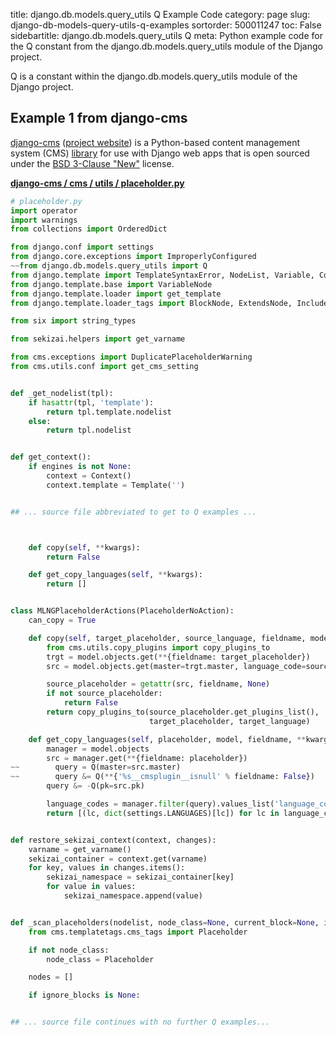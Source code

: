 title: django.db.models.query_utils Q Example Code
category: page
slug: django-db-models-query-utils-q-examples
sortorder: 500011247
toc: False
sidebartitle: django.db.models.query_utils Q
meta: Python example code for the Q constant from the django.db.models.query_utils module of the Django project.


Q is a constant within the django.db.models.query_utils module of the Django project.


## Example 1 from django-cms
[django-cms](https://github.com/divio/django-cms)
([project website](https://www.django-cms.org/en/)) is a Python-based
content management system (CMS) [library](https://pypi.org/project/django-cms/)
for use with Django web apps that is open sourced under the
[BSD 3-Clause "New"](https://github.com/divio/django-cms/blob/develop/LICENSE)
license.

[**django-cms / cms / utils / placeholder.py**](https://github.com/divio/django-cms/blob/develop/cms/utils/placeholder.py)

```python
# placeholder.py
import operator
import warnings
from collections import OrderedDict

from django.conf import settings
from django.core.exceptions import ImproperlyConfigured
~~from django.db.models.query_utils import Q
from django.template import TemplateSyntaxError, NodeList, Variable, Context, Template, engines
from django.template.base import VariableNode
from django.template.loader import get_template
from django.template.loader_tags import BlockNode, ExtendsNode, IncludeNode

from six import string_types

from sekizai.helpers import get_varname

from cms.exceptions import DuplicatePlaceholderWarning
from cms.utils.conf import get_cms_setting


def _get_nodelist(tpl):
    if hasattr(tpl, 'template'):
        return tpl.template.nodelist
    else:
        return tpl.nodelist


def get_context():
    if engines is not None:
        context = Context()
        context.template = Template('')


## ... source file abbreviated to get to Q examples ...



    def copy(self, **kwargs):
        return False

    def get_copy_languages(self, **kwargs):
        return []


class MLNGPlaceholderActions(PlaceholderNoAction):
    can_copy = True

    def copy(self, target_placeholder, source_language, fieldname, model, target_language, **kwargs):
        from cms.utils.copy_plugins import copy_plugins_to
        trgt = model.objects.get(**{fieldname: target_placeholder})
        src = model.objects.get(master=trgt.master, language_code=source_language)

        source_placeholder = getattr(src, fieldname, None)
        if not source_placeholder:
            return False
        return copy_plugins_to(source_placeholder.get_plugins_list(),
                               target_placeholder, target_language)

    def get_copy_languages(self, placeholder, model, fieldname, **kwargs):
        manager = model.objects
        src = manager.get(**{fieldname: placeholder})
~~        query = Q(master=src.master)
~~        query &= Q(**{'%s__cmsplugin__isnull' % fieldname: False})
        query &= -Q(pk=src.pk)

        language_codes = manager.filter(query).values_list('language_code', flat=True).distinct()
        return [(lc, dict(settings.LANGUAGES)[lc]) for lc in language_codes]


def restore_sekizai_context(context, changes):
    varname = get_varname()
    sekizai_container = context.get(varname)
    for key, values in changes.items():
        sekizai_namespace = sekizai_container[key]
        for value in values:
            sekizai_namespace.append(value)


def _scan_placeholders(nodelist, node_class=None, current_block=None, ignore_blocks=None):
    from cms.templatetags.cms_tags import Placeholder

    if not node_class:
        node_class = Placeholder

    nodes = []

    if ignore_blocks is None:


## ... source file continues with no further Q examples...

```


